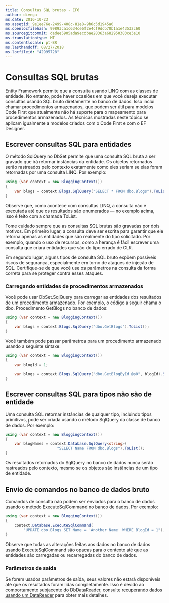 ```yaml
---
title: Consultas SQL brutas - EF6
author: divega
ms.date: 2016-10-23
ms.assetid: 9e1ee76e-2499-408c-81e8-9b6c5d1945a0
ms.openlocfilehash: 99893ca1c634ce6f2e4cf9dcb70b1a1e43532c60
ms.sourcegitcommit: dadee5905ada9ecdbae28363a682950383ce3e10
ms.translationtype: MT
ms.contentlocale: pt-BR
ms.lasthandoff: 08/27/2018
ms.locfileid: "42995728"
---
```

# <a name="raw-sql-queries"></a>Consultas SQL brutas
Entity Framework permite que a consulta usando LINQ com as classes de entidade. No entanto, pode haver ocasiões em que você deseja executar consultas usando SQL bruto diretamente no banco de dados. Isso inclui chamar procedimentos armazenados, que podem ser útil para modelos Code First que atualmente não há suporte para o mapeamento para procedimentos armazenados. As técnicas mostradas neste tópico se aplicam igualmente a modelos criados com o Code First e com o EF Designer.  

## <a name="writing-sql-queries-for-entities"></a>Escrever consultas SQL para entidades  

O método SqlQuery no DbSet permite que uma consulta SQL bruta a ser gravado que irá retornar instâncias da entidade. Os objetos retornados serão rastreados pelo contexto exatamente como eles seriam se elas foram retornadas por uma consulta LINQ. Por exemplo:  

``` csharp  
using (var context = new BloggingContext())
{
    var blogs = context.Blogs.SqlQuery("SELECT * FROM dbo.Blogs").ToList();
}
```  

Observe que, como acontece com consultas LINQ, a consulta não é executada até que os resultados são enumerados — no exemplo acima, isso é feito com a chamada ToList.  

Tome cuidado sempre que as consultas SQL brutas são gravadas por dois motivos. Em primeiro lugar, a consulta deve ser escrita para garantir que ele retorna apenas as entidades que são realmente do tipo solicitado. Por exemplo, quando o uso de recursos, como a herança é fácil escrever uma consulta que criará entidades que são do tipo errado de CLR.  

Em segundo lugar, alguns tipos de consulta SQL bruto expõem possíveis riscos de segurança, especialmente em torno de ataques de injeção de SQL. Certifique-se de que você use os parâmetros na consulta da forma correta para se proteger contra esses ataques.  

### <a name="loading-entities-from-stored-procedures"></a>Carregando entidades de procedimentos armazenados  

Você pode usar DbSet.SqlQuery para carregar as entidades dos resultados de um procedimento armazenado. Por exemplo, o código a seguir chama o dbo. Procedimento GetBlogs no banco de dados:  

``` csharp
using (var context = new BloggingContext())
{
    var blogs = context.Blogs.SqlQuery("dbo.GetBlogs").ToList();
}
```  

Você também pode passar parâmetros para um procedimento armazenado usando a seguinte sintaxe:  

``` csharp
using (var context = new BloggingContext())
{
    var blogId = 1;

    var blogs = context.Blogs.SqlQuery("dbo.GetBlogById @p0", blogId).Single();
}
```  

## <a name="writing-sql-queries-for-non-entity-types"></a>Escrever consultas SQL para tipos não são de entidade  

Uma consulta SQL retornar instâncias de qualquer tipo, incluindo tipos primitivos, pode ser criada usando o método SqlQuery da classe de banco de dados. Por exemplo:  

``` csharp
using (var context = new BloggingContext())
{
    var blogNames = context.Database.SqlQuery<string>(
                       "SELECT Name FROM dbo.Blogs").ToList();
}
```  

Os resultados retornados do SqlQuery no banco de dados nunca serão rastreados pelo contexto, mesmo se os objetos são instâncias de um tipo de entidade.  

## <a name="sending-raw-commands-to-the-database"></a>Envio de comandos no banco de dados bruto  

Comandos de consulta não podem ser enviados para o banco de dados usando o método ExecuteSqlCommand no banco de dados. Por exemplo:  

``` csharp
using (var context = new BloggingContext())
{
    context.Database.ExecuteSqlCommand(
        "UPDATE dbo.Blogs SET Name = 'Another Name' WHERE BlogId = 1");
}
```  

Observe que todas as alterações feitas aos dados no banco de dados usando ExecuteSqlCommand são opacas para o contexto até que as entidades são carregadas ou recarregadas do banco de dados.  

### <a name="output-parameters"></a>Parâmetros de saída  

Se forem usados parâmetros de saída, seus valores não estará disponíveis até que os resultados foram lidas completamente. Isso é devido ao comportamento subjacente do DbDataReader, consulte [recuperando dados usando um DataReader](http://go.microsoft.com/fwlink/?LinkID=398589) para obter mais detalhes.  
